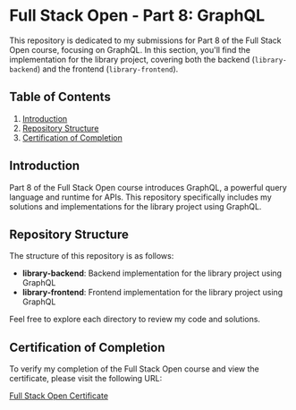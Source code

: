 # Full Stack Open - Part 8: GraphQL

This repository is dedicated to my submissions for Part 8 of the Full Stack Open course, focusing on GraphQL. In this section, you'll find the implementation for the library project, covering both the backend (`library-backend`) and the frontend (`library-frontend`).

## Table of Contents

1. [Introduction](#introduction)
2. [Repository Structure](#repository-structure)
3. [Certification of Completion](#certification-of-completion)
   
## Introduction

Part 8 of the Full Stack Open course introduces GraphQL, a powerful query language and runtime for APIs. This repository specifically includes my solutions and implementations for the library project using GraphQL.

## Repository Structure

The structure of this repository is as follows:

- **library-backend**: Backend implementation for the library project using GraphQL
- **library-frontend**: Frontend implementation for the library project using GraphQL

Feel free to explore each directory to review my code and solutions.

## Certification of Completion

To verify my completion of the Full Stack Open course and view the certificate, please visit the following URL:

[Full Stack Open Certificate](https://studies.cs.helsinki.fi/stats/api/certificate/fs-graphql/en/c8ad3b49d432f2d7cc3a2c0af3966d94)
